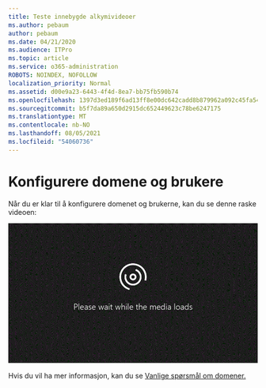 ```yaml
---
title: Teste innebygde alkymivideoer
ms.author: pebaum
author: pebaum
ms.date: 04/21/2020
ms.audience: ITPro
ms.topic: article
ms.service: o365-administration
ROBOTS: NOINDEX, NOFOLLOW
localization_priority: Normal
ms.assetid: d00e9a23-6443-4f4d-8ea7-bb75fb590b74
ms.openlocfilehash: 1397d3ed189f6ad13ff8e00dc642cadd8b879962a092c45fa54b975888c03397
ms.sourcegitcommit: b5f7da89a650d2915dc652449623c78be6247175
ms.translationtype: MT
ms.contentlocale: nb-NO
ms.lasthandoff: 08/05/2021
ms.locfileid: "54060736"
---
```

# <a name="set-up-domain-and-users"></a>Konfigurere domene og brukere

Når du er klar til å konfigurere domenet og brukerne, kan du se denne raske videoen:
  
![Nettleseren støtter ikke video. Installer Microsoft Silverlight, Adobe Flash Player eller Internet Explorer 9.](media/MSN_Video_Widget.gif)
  
Hvis du vil ha mer informasjon, kan du se [Vanlige spørsmål om domener.](https://docs.microsoft.com/microsoft-365/admin/setup/domains-faq)